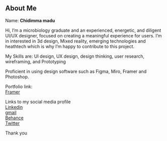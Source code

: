 ## About Me

Name: **Chidimma madu**

Hi, I’m a microbiology graduate and an experienced, energetic, and diligent UI/UX designer, focused on creating a meaningful experience for users. 
I’m in interested in 3d design, Mixed reality, emerging technologies and heathtech which is why I’m happy to contribute to this project.

My Skills are: UI design, UX design, design thinking, user research, wireframing, and Prototyping 

Proficient in using design software such as Figma, Miro, Framer and Photoshop.

Portfolio link:  
[Framer](https://dimma.framer.website/) 

Links to my social media profile   
[Linkedin](https://www.linkedin.com/in/chidimmamadu/)    
[gmail](maduchidimma13@gmail.com)    
[Behance](behance.net/chidimmamadu)   
[Twitter](https://twitter.com/Di_mmah?t=E7-QKDCm2ROI-Xl9n12OjQ&s=09)

Thank you
